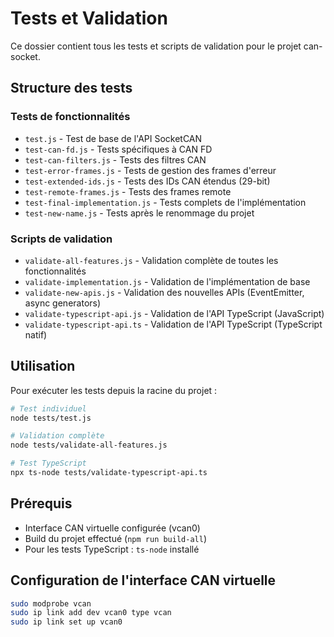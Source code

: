 # Tests et Validation

Ce dossier contient tous les tests et scripts de validation pour le projet can-socket.

## Structure des tests

### Tests de fonctionnalités

- `test.js` - Test de base de l'API SocketCAN
- `test-can-fd.js` - Tests spécifiques à CAN FD
- `test-can-filters.js` - Tests des filtres CAN
- `test-error-frames.js` - Tests de gestion des frames d'erreur
- `test-extended-ids.js` - Tests des IDs CAN étendus (29-bit)
- `test-remote-frames.js` - Tests des frames remote
- `test-final-implementation.js` - Tests complets de l'implémentation
- `test-new-name.js` - Tests après le renommage du projet

### Scripts de validation

- `validate-all-features.js` - Validation complète de toutes les fonctionnalités
- `validate-implementation.js` - Validation de l'implémentation de base
- `validate-new-apis.js` - Validation des nouvelles APIs (EventEmitter, async generators)
- `validate-typescript-api.js` - Validation de l'API TypeScript (JavaScript)
- `validate-typescript-api.ts` - Validation de l'API TypeScript (TypeScript natif)

## Utilisation

Pour exécuter les tests depuis la racine du projet :

```bash
# Test individuel
node tests/test.js

# Validation complète
node tests/validate-all-features.js

# Test TypeScript
npx ts-node tests/validate-typescript-api.ts
```

## Prérequis

- Interface CAN virtuelle configurée (vcan0)
- Build du projet effectué (`npm run build-all`)
- Pour les tests TypeScript : `ts-node` installé

## Configuration de l'interface CAN virtuelle

```bash
sudo modprobe vcan
sudo ip link add dev vcan0 type vcan
sudo ip link set up vcan0
```
